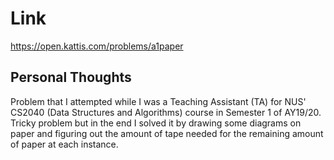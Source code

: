 # Link

https://open.kattis.com/problems/a1paper

## Personal Thoughts

Problem that I attempted while I was a Teaching Assistant (TA) for NUS' CS2040 (Data Structures and Algorithms) course in Semester 1 of AY19/20. Tricky problem but in the end I solved it by drawing some diagrams on paper and figuring out the amount of tape needed for the remaining amount of paper at each instance.

